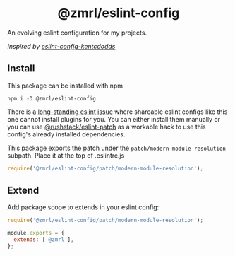 <h1 align="center">@zmrl/eslint-config</h1>

An evolving eslint configuration for my projects.

_Inspired by [eslint-config-kentcdodds](https://github.com/kentcdodds/eslint-config-kentcdodds)_

## Install

This package can be installed with npm

```shell
npm i -D @zmrl/eslint-config
```

There is a
[long-standing eslint issue](https://github.com/eslint/eslint/issues/3458)
where shareable eslint configs like this one cannot install plugins for you.
You can either install them manually or you can use
[@rushstack/eslint-patch](https://www.npmjs.com/package/@rushstack/eslint-patch)
as a workable hack to use this config's already installed dependencies.

This package exports the patch under the
`patch/modern-module-resolution` subpath.
Place it at the top of .eslintrc.js

```js
require('@zmrl/eslint-config/patch/modern-module-resolution');
```

## Extend

Add package scope to extends in your eslint config:

```js
require('@zmrl/eslint-config/patch/modern-module-resolution');

module.exports = {
  extends: ['@zmrl'],
};
```
